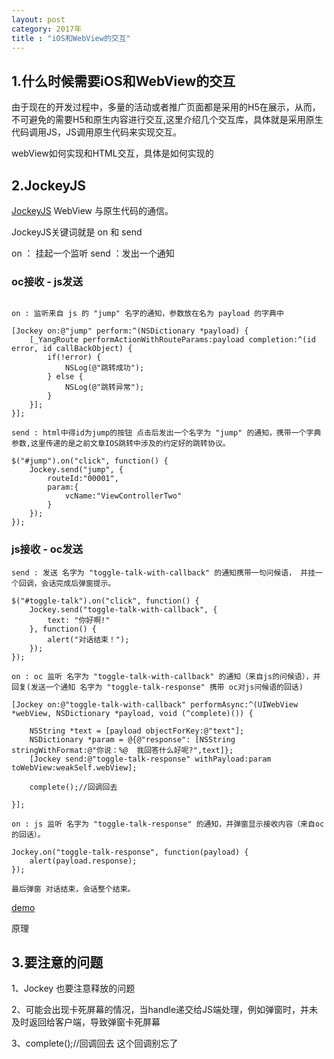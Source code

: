 ```yaml
---
layout: post
category: 2017年
title : "iOS和WebView的交互"
---
```


## 1.什么时候需要iOS和WebView的交互

由于现在的开发过程中，多量的活动或者推广页面都是采用的H5在展示，从而，不可避免的需要H5和原生内容进行交互,这里介绍几个交互库，具体就是采用原生代码调用JS，JS调用原生代码来实现交互。



webView如何实现和HTML交互，具体是如何实现的





## 2.JockeyJS

[JockeyJS](https://github.com/tcoulter/jockeyjs)  WebView 与原生代码的通信。

JockeyJS关键词就是  on  和 send

on ： 挂起一个监听  send ：发出一个通知

### oc接收 - js发送

```

on : 监听来自 js 的 "jump" 名字的通知，参数放在名为 payload 的字典中

[Jockey on:@"jump" perform:^(NSDictionary *payload) {
    [_YangRoute performActionWithRouteParams:payload completion:^(id error, id callBackObject) {
        if(!error) {
            NSLog(@"跳转成功");
        } else {
            NSLog(@"跳转异常");
        }
    }];
}];

send : html中得id为jump的按钮 点击后发出一个名字为 "jump" 的通知，携带一个字典参数,这里传递的是之前文章IOS跳转中涉及的约定好的跳转协议。

$("#jump").on("click", function() {
    Jockey.send("jump", {
        routeId:"00001",
        param:{
            vcName:"ViewControllerTwo"
        }
    });
});

```

### js接收 - oc发送

```
send : 发送 名字为 "toggle-talk-with-callback" 的通知携带一句问候语， 并挂一个回调，会话完成后弹窗提示。

$("#toggle-talk").on("click", function() {
    Jockey.send("toggle-talk-with-callback", {
        text: "你好啊!"
    }, function() {
        alert("对话结束！");
    });
});

on : oc 监听 名字为 "toggle-talk-with-callback" 的通知（来自js的问候语），并回复(发送一个通知 名字为 "toggle-talk-response" 携带 oc对js问候语的回话)

[Jockey on:@"toggle-talk-with-callback" performAsync:^(UIWebView *webView, NSDictionary *payload, void (^complete)()) {

    NSString *text = [payload objectForKey:@"text"];
    NSDictionary *param = @{@"response": [NSString stringWithFormat:@"你说：%@  我回答什么好呢?",text]};
    [Jockey send:@"toggle-talk-response" withPayload:param toWebView:weakSelf.webView];
    
    complete();//回调回去

}];

on : js 监听 名字为 "toggle-talk-response" 的通知，并弹窗显示接收内容（来自oc的回话）。

Jockey.on("toggle-talk-response", function(payload) {
    alert(payload.response);
});

最后弹窗 对话结束，会话整个结束。
```

[demo](https://github.com/xilankong/YangRoute)



原理







## 3.要注意的问题

1、Jockey 也要注意释放的问题

2、可能会出现卡死屏幕的情况，当handle递交给JS端处理，例如弹窗时，并未及时返回给客户端，导致弹窗卡死屏幕

3、complete();//回调回去  这个回调别忘了